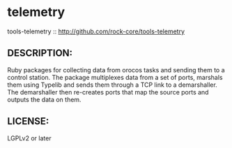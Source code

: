 # telemetry

tools-telemetry :: http://github.com/rock-core/tools-telemetry

## DESCRIPTION:

Ruby packages for collecting data from orocos tasks and sending them to a
control station. The package multiplexes data from a set of ports, marshals
them using Typelib and sends them through a TCP link to a demarshaller. The
demarshaller then re-creates ports that map the source ports and outputs
the data on them.

## LICENSE:

LGPLv2 or later

